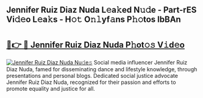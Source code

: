 ## Jennifer Ruiz Diaz Nuda L𝚎a𝚔ed N𝚞𝚍e - Part-rES Vi𝚍𝚎o L𝚎a𝚔s - H𝚘𝚝 O𝚗𝚕yf𝚊ns P𝚑𝚘tos lbBAn

# <h2><a href="http://kf31xue.oniu.top/?m=Jennifer+Ruiz+Diaz+Nuda">🔗👉 🔴 Jennifer Ruiz Diaz Nuda P𝚑ot𝚘𝚜 V𝚒d𝚎o</a></h2>

[![Jennifer Ruiz Diaz Nuda Nu𝚍e𝚜](https://i.imgur.com/0qMVB7G.gif)](http://kf31xue.oniu.top/?m=Jennifer+Ruiz+Diaz+Nuda)
Social media influencer Jennifer Ruiz Diaz Nuda, famed for disseminating dance and lifestyle knowledge, through presentations and personal blogs. Dedicated social justice advocate Jennifer Ruiz Diaz Nuda, recognized for their passion and efforts to promote equality and justice for all.  
